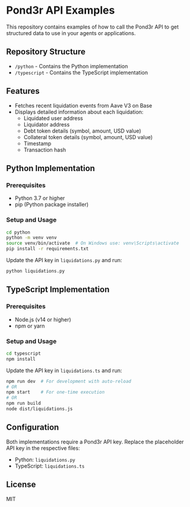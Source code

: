 # Pond3r API Examples

This repository contains examples of how to call the Pond3r API to get structured data to use in your agents or applications.

## Repository Structure

- `/python` - Contains the Python implementation
- `/typescript` - Contains the TypeScript implementation

## Features

- Fetches recent liquidation events from Aave V3 on Base
- Displays detailed information about each liquidation:
  - Liquidated user address
  - Liquidator address
  - Debt token details (symbol, amount, USD value)
  - Collateral token details (symbol, amount, USD value)
  - Timestamp
  - Transaction hash

## Python Implementation

### Prerequisites
- Python 3.7 or higher
- pip (Python package installer)

### Setup and Usage
```bash
cd python
python -m venv venv
source venv/bin/activate  # On Windows use: venv\Scripts\activate
pip install -r requirements.txt
```

Update the API key in `liquidations.py` and run:
```bash
python liquidations.py
```

## TypeScript Implementation

### Prerequisites
- Node.js (v14 or higher)
- npm or yarn

### Setup and Usage
```bash
cd typescript
npm install
```

Update the API key in `liquidations.ts` and run:
```bash
npm run dev  # For development with auto-reload
# OR
npm start    # For one-time execution
# OR
npm run build
node dist/liquidations.js
```

## Configuration

Both implementations require a Pond3r API key. Replace the placeholder API key in the respective files:

- Python: `liquidations.py`
- TypeScript: `liquidations.ts`

## License

MIT 